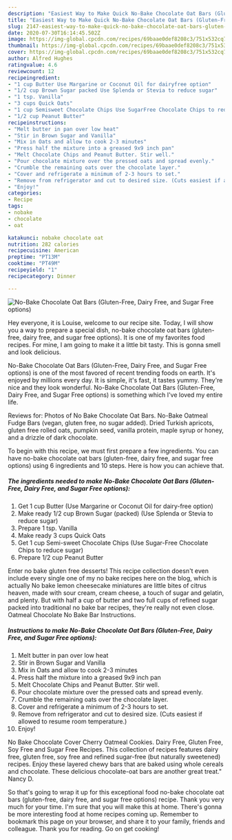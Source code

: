 ```yaml
---
description: "Easiest Way to Make Quick No-Bake Chocolate Oat Bars (Gluten-Free, Dairy Free, and Sugar Free options)"
title: "Easiest Way to Make Quick No-Bake Chocolate Oat Bars (Gluten-Free, Dairy Free, and Sugar Free options)"
slug: 2147-easiest-way-to-make-quick-no-bake-chocolate-oat-bars-gluten-free-dairy-free-and-sugar-free-options
date: 2020-07-30T16:14:45.502Z
image: https://img-global.cpcdn.com/recipes/69baae0def8208c3/751x532cq70/no-bake-chocolate-oat-bars-gluten-free-dairy-free-and-sugar-free-options-recipe-main-photo.jpg
thumbnail: https://img-global.cpcdn.com/recipes/69baae0def8208c3/751x532cq70/no-bake-chocolate-oat-bars-gluten-free-dairy-free-and-sugar-free-options-recipe-main-photo.jpg
cover: https://img-global.cpcdn.com/recipes/69baae0def8208c3/751x532cq70/no-bake-chocolate-oat-bars-gluten-free-dairy-free-and-sugar-free-options-recipe-main-photo.jpg
author: Alfred Hughes
ratingvalue: 4.6
reviewcount: 12
recipeingredient:
- "1 cup Butter Use Margarine or Coconut Oil for dairyfree option"
- "1/2 cup Brown Sugar packed Use Splenda or Stevia to reduce sugar"
- "1 tsp. Vanilla"
- "3 cups Quick Oats"
- "1 cup Semisweet Chocolate Chips Use SugarFree Chocolate Chips to reduce sugar"
- "1/2 cup Peanut Butter"
recipeinstructions:
- "Melt butter in pan over low heat"
- "Stir in Brown Sugar and Vanilla"
- "Mix in Oats and allow to cook 2-3 minutes"
- "Press half the mixture into a greased 9x9 inch pan"
- "Melt Chocolate Chips and Peanut Butter. Stir well."
- "Pour chocolate mixture over the pressed oats and spread evenly."
- "Crumble the remaining oats over the chocolate layer."
- "Cover and refrigerate a minimum of 2-3 hours to set."
- "Remove from refrigerator and cut to desired size. (Cuts easiest if allowed to resume room temperature.)"
- "Enjoy!"
categories:
- Recipe
tags:
- nobake
- chocolate
- oat

katakunci: nobake chocolate oat 
nutrition: 282 calories
recipecuisine: American
preptime: "PT13M"
cooktime: "PT49M"
recipeyield: "1"
recipecategory: Dinner

---
```



![No-Bake Chocolate Oat Bars (Gluten-Free, Dairy Free, and Sugar Free options)](https://img-global.cpcdn.com/recipes/69baae0def8208c3/751x532cq70/no-bake-chocolate-oat-bars-gluten-free-dairy-free-and-sugar-free-options-recipe-main-photo.jpg)

Hey everyone, it is Louise, welcome to our recipe site. Today, I will show you a way to prepare a special dish, no-bake chocolate oat bars (gluten-free, dairy free, and sugar free options). It is one of my favorites food recipes. For mine, I am going to make it a little bit tasty. This is gonna smell and look delicious.

No-Bake Chocolate Oat Bars (Gluten-Free, Dairy Free, and Sugar Free options) is one of the most favored of recent trending foods on earth. It's enjoyed by millions every day. It is simple, it's fast, it tastes yummy. They're nice and they look wonderful. No-Bake Chocolate Oat Bars (Gluten-Free, Dairy Free, and Sugar Free options) is something which I've loved my entire life.

Reviews for: Photos of No Bake Chocolate Oat Bars. No-Bake Oatmeal Fudge Bars (vegan, gluten free, no sugar added). Dried Turkish apricots, gluten free rolled oats, pumpkin seed, vanilla protein, maple syrup or honey, and a drizzle of dark chocolate.


To begin with this recipe, we must first prepare a few ingredients. You can have no-bake chocolate oat bars (gluten-free, dairy free, and sugar free options) using 6 ingredients and 10 steps. Here is how you can achieve that.

<!--inarticleads1-->

##### The ingredients needed to make No-Bake Chocolate Oat Bars (Gluten-Free, Dairy Free, and Sugar Free options):

1. Get 1 cup Butter (Use Margarine or Coconut Oil for dairy-free option)
1. Make ready 1/2 cup Brown Sugar (packed) (Use Splenda or Stevia to reduce sugar)
1. Prepare 1 tsp. Vanilla
1. Make ready 3 cups Quick Oats
1. Get 1 cup Semi-sweet Chocolate Chips (Use Sugar-Free Chocolate Chips to reduce sugar)
1. Prepare 1/2 cup Peanut Butter


Enter no bake gluten free desserts! This recipe collection doesn&#39;t even include every single one of my no bake recipes here on the blog, which is actually No bake lemon cheesecake miniatures are little bites of citrus heaven, made with sour cream, cream cheese, a touch of sugar and gelatin, and plenty. But with half a cup of butter and two full cups of refined sugar packed into traditional no bake bar recipes, they&#39;re really not even close. Oatmeal Chocolate No Bake Bar Instructions. 

<!--inarticleads2-->

##### Instructions to make No-Bake Chocolate Oat Bars (Gluten-Free, Dairy Free, and Sugar Free options):

1. Melt butter in pan over low heat
1. Stir in Brown Sugar and Vanilla
1. Mix in Oats and allow to cook 2-3 minutes
1. Press half the mixture into a greased 9x9 inch pan
1. Melt Chocolate Chips and Peanut Butter. Stir well.
1. Pour chocolate mixture over the pressed oats and spread evenly.
1. Crumble the remaining oats over the chocolate layer.
1. Cover and refrigerate a minimum of 2-3 hours to set.
1. Remove from refrigerator and cut to desired size. (Cuts easiest if allowed to resume room temperature.)
1. Enjoy!


No Bake Chocolate Cover Cherry Oatmeal Cookies. Dairy Free, Gluten Free, Soy Free and Sugar Free Recipes. This collection of recipes features dairy free, gluten free, soy free and refined sugar-free (but naturally sweetened) recipes. Enjoy these layered chewy bars that are baked using whole cereals and chocolate. These delicious chocolate-oat bars are another great treat.&#34; Nancy D. 

So that's going to wrap it up for this exceptional food no-bake chocolate oat bars (gluten-free, dairy free, and sugar free options) recipe. Thank you very much for your time. I'm sure that you will make this at home. There's gonna be more interesting food at home recipes coming up. Remember to bookmark this page on your browser, and share it to your family, friends and colleague. Thank you for reading. Go on get cooking!
